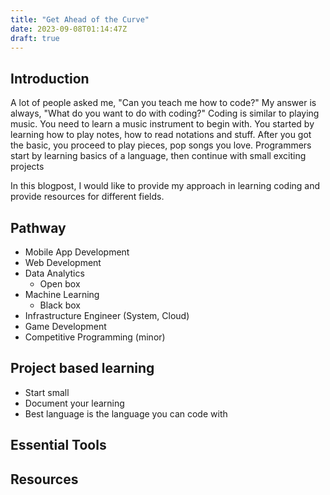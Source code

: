 ```yaml
---
title: "Get Ahead of the Curve"
date: 2023-09-08T01:14:47Z
draft: true
---
```


## Introduction

A lot of people asked me, "Can you teach me how to code?"
My answer is always, "What do you want to do with coding?"
Coding is similar to playing music. 
You need to learn a music instrument to begin with.
You started by learning how to play notes, how to read notations and stuff.
After you got the basic, you proceed to play pieces, pop songs you love.
Programmers start by learning basics of a language, then continue with small exciting projects 

In this blogpost, I would like to provide my approach in learning coding and provide resources for different fields.

## Pathway
- Mobile App Development
- Web Development
- Data Analytics
    - Open box
- Machine Learning
    - Black box
- Infrastructure Engineer (System, Cloud)
- Game Development
- Competitive Programming (minor)
## Project based learning
- Start small
- Document your learning
- Best language is the language you can code with
## Essential Tools
## Resources
